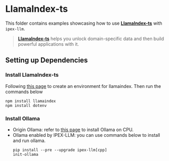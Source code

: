 # LlamaIndex-ts

This folder contains examples showcasing how to use [**LlamaIndex-ts**](https://ts.llamaindex.ai/guides/agents/setup) with `ipex-llm`.
> [**LlamaIndex-ts**](https://ts.llamaindex.ai/guides/agents/setup) helps you unlock domain-specific data and then build powerful applications with it.

## Setting up Dependencies 

### Install LlamaIndex-ts
Following [this page](https://github.com/intel-analytics/ipex-llm/blob/main/python/llm/example/CPU/LlamaIndex/README.md) to create an environment for llamaindex.
Then run the commands below
```
npm install llamaindex
npm install dotenv
```

### Install Ollama
* Origin Ollama: refer to [this page](https://github.com/ollama/ollama) to install Ollama on CPU. 
* Ollama enabled by IPEX-LLM: you can use commands below to install and run ollama. 
    ```
    pip install --pre --upgrade ipex-llm[cpp]
    init-ollama
    ```
